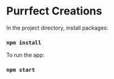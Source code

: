 # Purrfect Creations

In the project directory, install packages: 

### `npm install`

To run the app:

### `npm start`